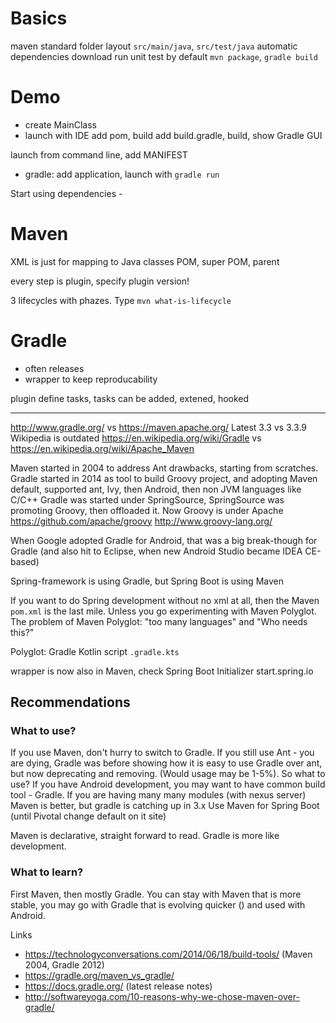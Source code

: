 
# Basics

maven standard folder layout `src/main/java`, `src/test/java`
automatic dependencies download
run unit test by default `mvn package`, `gradle build`

# Demo

- create MainClass
- launch with IDE
add pom, build
add build.gradle, build, show Gradle GUI

launch from command line, add MANIFEST
- gradle: add application, launch with `gradle run`

Start using dependencies - 

# Maven 

XML is just for mapping to Java classes
POM, super POM, parent

every step is plugin, specify plugin version!

3 lifecycles with phazes. Type `mvn what-is-lifecycle`

# Gradle

- often releases
- wrapper to keep reproducability

plugin define tasks, tasks can be added, extened, hooked

---

http://www.gradle.org/ vs https://maven.apache.org/
Latest 3.3 vs 3.3.9
Wikipedia is outdated https://en.wikipedia.org/wiki/Gradle vs https://en.wikipedia.org/wiki/Apache_Maven

Maven started in 2004 to address Ant drawbacks, starting from scratches.
Gradle started in 2014 as tool to build Groovy project, and adopting Maven default, supported ant, Ivy, then Android, then non JVM languages like C/C++
Gradle was started under SpringSource, SpringSource was promoting Groovy, then offloaded it. 
Now Groovy is under Apache https://github.com/apache/groovy http://www.groovy-lang.org/


When Google adopted Gradle for Android, that was a big break-though for Gradle (and also hit to Eclipse, when new Android Studio became IDEA CE-based)

Spring-framework is using Gradle, but Spring Boot is using Maven

If you want to do Spring development without no xml at all, then the Maven `pom.xml` is the last mile. Unless you go experimenting with Maven Polyglot.
The problem of Maven Polyglot: "too many languages" and "Who needs this?"
 
Polyglot: Gradle Kotlin script `.gradle.kts`

wrapper is now also in Maven, check Spring Boot Initializer start.spring.io



## Recommendations

### What to use?
If you use Maven, don't hurry to switch to Gradle.
If you still use Ant - you are dying, Gradle was before showing how it is easy to use Gradle over ant, but now deprecating and removing. (Would usage may be 1-5%).
So what to use?
If you have Android development, you may want to have common build tool - Gradle.
If you are having many many modules (with nexus server) Maven is better, but gradle is catching up in 3.x
Use Maven for Spring Boot (until Pivotal change default on it site)

Maven is declarative, straight forward to read. Gradle is more like development.

### What to learn?
First Maven, then mostly Gradle. You can stay with Maven that is more stable, you may go with Gradle that is evolving quicker () and used with Android.

Links
- https://technologyconversations.com/2014/06/18/build-tools/ (Maven 2004, Gradle 2012)
 - https://gradle.org/maven_vs_gradle/
- https://docs.gradle.org/ (latest release notes)
- http://softwareyoga.com/10-reasons-why-we-chose-maven-over-gradle/

